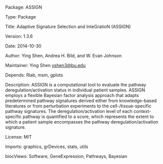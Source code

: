 Package: ASSIGN

Type: Package

Title: Adaptive Signature Selection and InteGratioN (ASSIGN)

Version: 1.3.6

Date: 2014-10-30

Author: Ying Shen, Andrea H. Bild, and W. Evan Johnson

Maintainer: Ying Shen <yshen3@bu.edu>

Depends: Rlab, msm, gplots

Description: ASSIGN is a computational tool to evaluate the pathway
        deregulation/activation status in individual patient samples.
        ASSIGN employs a flexible Bayesian factor analysis approach
        that adapts predetermined pathway signatures derived either
        from knowledge-based literatures or from perturbation
        experiments to the cell-/tissue-specific pathway signatures.
        The deregulation/activation level of each context-specific
        pathway is quantified to a score, which represents the extent
        to which a patient sample encompasses the pathway
        deregulation/activation signature.

License: MIT

Imports: graphics, grDevices, stats, utils

biocViews: Software, GeneExpression, Pathways, Bayesian
